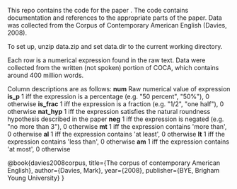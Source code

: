 This repo contains the code for the paper <link-to-the-paper>. The code contains documentation and references to the appropriate parts of the paper. Data was collected from the Corpus of Contemporary American English (Davies, 2008).

To set up, unzip data.zip and set data.dir to the current working directory.

Each row is a numerical expression found in the raw text. Data were collected from the written (not spoken) portion of COCA, which contains around 400 million words.

Column descriptions are as follows:
**num** Raw numerical value of expression
**is_p** 1 iff the expression is a percentage (e.g. "50 percent", "50%"), 0 otherwise
**is_frac** 1 iff the expression is a fraction (e.g. "1/2", "one half"), 0 otherwise
**nat_hyp** 1 iff the expression satisfies the natural roundness hypothesis described in the paper
**neg** 1 iff the expression is negated (e.g. "no more than 3"), 0 otherwise
**mt** 1 iff the expression contains 'more than', 0 otherwise
**al** 1 iff the expression contains 'at least', 0 otherwise
**lt**	1 iff the expression contains 'less than', 0 otherwise
**am** 1 iff the expression contains 'at most', 0 otherwise



@book{davies2008corpus,
  title={The corpus of contemporary American English},
  author={Davies, Mark},
  year={2008},
  publisher={BYE, Brigham Young University}
}
